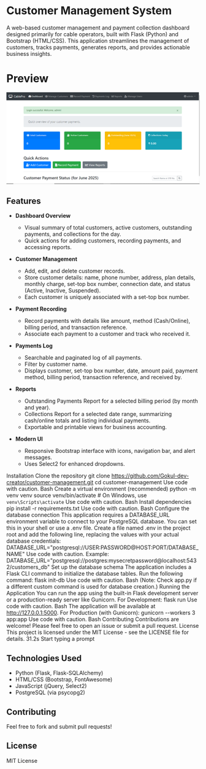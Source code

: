 # Customer Management System

A web-based customer management and payment collection dashboard designed primarily for cable operators, built with Flask (Python) and Bootstrap (HTML/CSS). This application streamlines the management of customers, tracks payments, generates reports, and provides actionable business insights.

# Preview 

<img src="https://github.com/Gokul-dev-creator/Cable-pro/blob/main/static/images/preview.PNG">

## Features

- **Dashboard Overview**
  - Visual summary of total customers, active customers, outstanding payments, and collections for the day.
  - Quick actions for adding customers, recording payments, and accessing reports.

- **Customer Management**
  - Add, edit, and delete customer records.
  - Store customer details: name, phone number, address, plan details, monthly charge, set-top box number, connection date, and status (Active, Inactive, Suspended).
  - Each customer is uniquely associated with a set-top box number.

- **Payment Recording**
  - Record payments with details like amount, method (Cash/Online), billing period, and transaction reference.
  - Associate each payment to a customer and track who received it.

- **Payments Log**
  - Searchable and paginated log of all payments.
  - Filter by customer name.
  - Displays customer, set-top box number, date, amount paid, payment method, billing period, transaction reference, and received by.

- **Reports**
  - Outstanding Payments Report for a selected billing period (by month and year).
  - Collections Report for a selected date range, summarizing cash/online totals and listing individual payments.
  - Exportable and printable views for business accounting.

- **Modern UI**
  - Responsive Bootstrap interface with icons, navigation bar, and alert messages.
  - Uses Select2 for enhanced dropdowns.

Installation
Clone the repository
git clone https://github.com/Gokul-dev-creator/customer-management.git
cd customer-management
Use code with caution.
Bash
Create a virtual environment (recommended)
python -m venv venv
source venv/bin/activate  # On Windows, use `venv\Scripts\activate`
Use code with caution.
Bash
Install dependencies
pip install -r requirements.txt
Use code with caution.
Bash
Configure the database connection
This application requires a DATABASE_URL environment variable to connect to your PostgreSQL database. You can set this in your shell or use a .env file.
Create a file named .env in the project root and add the following line, replacing the values with your actual database credentials:
DATABASE_URL="postgresql://USER:PASSWORD@HOST:PORT/DATABASE_NAME"
Use code with caution.
Example: DATABASE_URL="postgresql://postgres:mysecretpassword@localhost:5432/customers_db"
Set up the database schema
The application includes a Flask CLI command to initialize the database tables. Run the following command:
flask init-db
Use code with caution.
Bash
(Note: Check app.py if a different custom command is used for database creation.)
Running the Application
You can run the app using the built-in Flask development server or a production-ready server like Gunicorn.
For Development:
flask run
Use code with caution.
Bash
The application will be available at http://127.0.0.1:5000.
For Production (with Gunicorn):
gunicorn --workers 3 app:app
Use code with caution.
Bash
Contributing
Contributions are welcome! Please feel free to open an issue or submit a pull request.
License
This project is licensed under the MIT License - see the LICENSE file for details.
31.2s
Start typing a prompt


## Technologies Used

- Python (Flask, Flask-SQLAlchemy)
- HTML/CSS (Bootstrap, FontAwesome)
- JavaScript (jQuery, Select2)
- PostgreSQL (via psycopg2)

## Contributing

Feel free to fork and submit pull requests!

## License

MIT License
